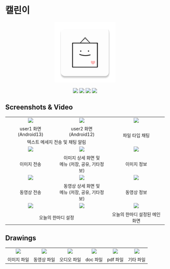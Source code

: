# 캘린이

<p align=center>
  <img src="./app/src/main/res/mipmap-xxxhdpi/calenee_icon.png">
</p>

<p align=center>
  <img src="https://img.shields.io/badge/Android Studio-3DDC84?logo=Android Studio&logoColor=white"/>
  <img src="https://img.shields.io/badge/Android-3DDC84?logo=Android&logoColor=white"/>
  <img src="https://img.shields.io/badge/Firebase-FFCA28?logo=Firebase&logoColor=white"/>
  <img src="https://img.shields.io/badge/Kotlin-7F52FF?logo=Kotlin&logoColor=white"/>
</p>

## Screenshots & Video
<table>
  <tbody align=center>
    <tr>
      <td><img src="https://github.com/tjswls0424/Calenee/assets/49965898/c0afb5e3-cc35-45d7-99e5-df975e32008f"></td>
      <td><img src="https://github.com/tjswls0424/Calenee/assets/49965898/57b53d41-187d-44de-ab90-3c677a1095a0"></td>
      <td><img src="https://github.com/tjswls0424/Calenee/assets/49965898/30207d94-de17-4b00-a692-fe21436c7ca7" width=300></td>
    </tr>
    <tr>
      <td>user1 화면 (Android13)</td>
      <td>user2 화면 (Android12)</td>
      <td rowspan=2>파일 타입 채팅</td>
    </tr>
    <tr>
      <td colspan=2>텍스트 메세지 전송 및 채팅 알림</td>
    </tr>
    <tr>
      <td><img src="https://github.com/tjswls0424/Calenee/assets/49965898/0efdf6a2-1cd9-445e-a540-1258c1b52b6d"></td>
      <td><img src="https://github.com/tjswls0424/Calenee/assets/49965898/7314d271-94ee-48c5-85aa-13585663fb95"></td>
      <td><img src="https://github.com/tjswls0424/Calenee/assets/49965898/b3662c9a-9f62-45bd-8322-e9a800b95098" width=300"></td>
    </tr>
    <tr>
      <td>이미지 전송</td>
      <td>이미지 상세 화면 및<br>메뉴 (저장, 공유, 기타정보)</td>
      <td>이미지 정보</td>
    </tr>
    <tr>
      <td><img src="https://github.com/tjswls0424/Calenee/assets/49965898/524af385-a7c9-4919-b3e9-dd7c12655e04"></td>
      <td><img src="https://github.com/tjswls0424/Calenee/assets/49965898/fcaecaef-02f5-4674-a9ca-bd0dd6fcccaf"></td>
      <td><img src="https://github.com/tjswls0424/Calenee/assets/49965898/b5e684f1-200b-4eeb-9412-4216fb9764be" width=300></td>
    </tr>
    <tr>
      <td>동영상 전송</td>
      <td>동영상 상세 화면 및<br>메뉴 (저장, 공유, 기타정보)</td>
      <td>동영상 정보</td>
    </tr>
    <tr>
      <td><img src="https://github.com/tjswls0424/Calenee/assets/49965898/bc0ebf86-cb45-41bf-a071-42414a292e10" width=250></td>
      <td><img src="https://github.com/tjswls0424/Calenee/assets/49965898/301005e0-8694-4bfc-a158-6690369d3b39" width=250></td>
      <td><img src="https://github.com/tjswls0424/Calenee/assets/49965898/422b654e-0087-4460-a15a-eca320193e65" width=300></td>
    </tr>
    <tr>
      <td colspan=2>오늘의 한마디 설정</td>
      <td>오늘의 한마디 설정된 메인 화면</td>
    </tr>
  </tbody>
</table>


## Drawings
<table>
  <tbody align=center>
    <tr>
      <td><img src="https://github.com/tjswls0424/Calenee/assets/49965898/3baa686f-db83-419a-a79e-89bbad4c8ece" width=800></td>
      <td><img src="https://github.com/tjswls0424/Calenee/assets/49965898/81e6fe60-7aac-4b1f-adc8-fb543ffebcf3" width=800></td>
      <td><img src="https://github.com/tjswls0424/Calenee/assets/49965898/fe5805c5-6303-40bf-9659-7895156c12d7" width=800></td>
      <td><img src="https://github.com/tjswls0424/Calenee/assets/49965898/86cef732-849e-437e-a11c-12bc1b6c00ab" width=800></td>
      <td><img src="https://github.com/tjswls0424/Calenee/assets/49965898/a9bc45ca-0553-4785-a690-6edcc0302d06" width=800></td>
      <td><img src="https://github.com/tjswls0424/Calenee/assets/49965898/5127aa96-36a3-4c7c-a8b3-621bf3ce836c" width=800></td>
    </tr>
    <tr>
      <td>이미지 파일</td>
      <td>동영상 파일</td>
      <td>오디오 파일</td>
      <td>doc 파일</td>
      <td>pdf 파일</td>
      <td>기타 파일</td>
    </tr>
  </tbody>
</table>





